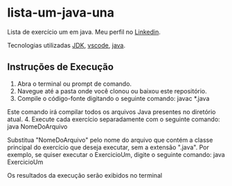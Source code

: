 # lista-um-java-una
Lista de exercício um em java.
Meu perfil no [Linkedin](https://www.linkedin.com/in/isadora-rodrigues-904b36164/).

Tecnologias utilizadas [JDK](https://www.oracle.com/br/java/technologies/downloads/#jdk20-windows),
[vscode](https://code.visualstudio.com/),
[java](https://www.java.com/pt-BR/).

## Instruções de Execução

1. Abra o terminal ou prompt de comando.
2. Navegue até a pasta onde você clonou ou baixou este repositório.
3. Compile o código-fonte digitando o seguinte comando:
javac *.java


Este comando irá compilar todos os arquivos Java presentes no diretório atual.
4. Execute cada exercício separadamente com o seguinte comando:
java NomeDoArquivo


Substitua "NomeDoArquivo" pelo nome do arquivo que contém a classe principal do exercício que deseja executar, sem a extensão ".java". Por exemplo, se quiser executar o ExercicioUm, digite o seguinte comando:
java ExercicioUm


Os resultados da execução serão exibidos no terminal 


